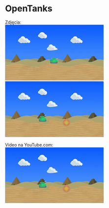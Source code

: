 # OpenTanks

Zdjęcia:<br>
[![sample screenshot](README_assets/tanks01-s.png)](README_assets/tanks01.png)<br>
[![sample screenshot](README_assets/tanks03-s.png)](README_assets/tanks03.png)<br>

Video na YouTube.com:<br>
[![sample screenshot](README_assets/tanks03-s.png)](https://youtu.be/Ukmni4eDpr0)<br>
